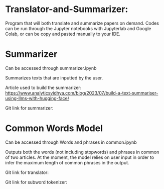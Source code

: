 # Translator-and-Summarizer:
Program that will both translate and summarize papers on demand.
Codes can be run through the Jupyter notebooks with Jupyterlab and Google Colab, or can be copy and pasted manually to your IDE. 

# Summarizer 
Can be accessed through summarizer.ipynb

Summarizes texts that are inputted by the user. 

Article used to build the summarizer: https://www.analyticsvidhya.com/blog/2023/07/build-a-text-summariser-using-llms-with-hugging-face/ 

Git link for summarizer:

# Common Words Model
Can be accessed through Words and phrases in common.ipynb

Outputs both the words (not including stopwords) and phrases in common of two articles. At the moment, the model relies on user input in order to infer the maximum length of common phrases in the output.



Git link for translator:

Git link for subword tokenizer:
